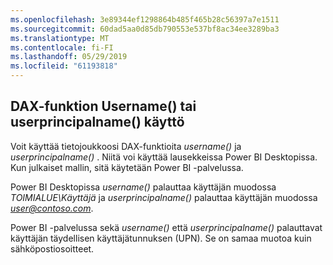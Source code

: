 ```yaml
---
ms.openlocfilehash: 3e89344ef1298864b485f465b28c56397a7e1511
ms.sourcegitcommit: 60dad5aa0d85db790553e537bf8ac34ee3289ba3
ms.translationtype: MT
ms.contentlocale: fi-FI
ms.lasthandoff: 05/29/2019
ms.locfileid: "61193818"
---
```

## <a name="using-the-username-or-userprincipalname-dax-function"></a>DAX-funktion Username() tai userprincipalname() käyttö
Voit käyttää tietojoukkoosi DAX-funktioita *username()* ja *userprincipalname()* . Niitä voi käyttää lausekkeissa Power BI Desktopissa. Kun julkaiset mallin, sitä käytetään Power BI -palvelussa.

Power BI Desktopissa *username()* palauttaa käyttäjän muodossa *TOIMIALUE\Käyttäjä* ja *userprincipalname()* palauttaa käyttäjän muodossa <em>user@contoso.com</em>.

Power BI -palvelussa sekä *username()* että *userprincipalname()* palauttavat käyttäjän täydellisen käyttäjätunnuksen (UPN). Se on samaa muotoa kuin sähköpostiosoitteet.

